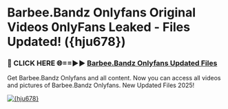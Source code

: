 # Barbee.Bandz Onlyfans Original Videos 0nlyFans Leaked - Files Updated! ({hju678})

<h3>🔴 CLICK HERE 🌐==►► <a href="https://tinyurl.com/3ytaskbp" rel="nofollow">Barbee.Bandz Onlyfans Updated Files</a></h3>

Get Barbee.Bandz Onlyfans and all content. Now you can access all videos and pictures of Barbee.Bandz Onlyfans. New Updated Files 2025!

[![{hju678}](https://i.imgur.com/vBTAXPR.gif)](https://tinyurl.com/3ytaskbp)